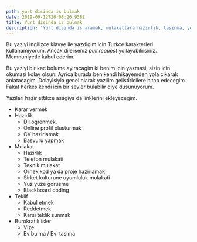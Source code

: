 ```yaml
---
path: yurt disinda is bulmak
date: 2019-09-12T20:08:26.958Z
title: Yurt disinda is bulmak
description: 'Yurt disinda is aramak, mulakatlara hazirlik, tasinma, yerlesme...'
---
```

Bu yaziyi ingilizce klavye ile yazdigim icin Turkce karakterleri kullanamiyorum. Ancak dilerseniz _pull request_ yollayabilirsiniz. Memnuniyetle kabul ederim. 

Bu yaziyi bir kac bolume ayiracagim ki benim icin yazmasi,  sizin icin okumasi kolay olsun. Ayrica burada ben kendi hikayemden yola cikarak anlatacagim. Dolayisiyla genel olarak yazilim gelistiricilere hitap edecegim. Fakat herkes kendi icin bir seyler bulabilir diye dusunuyorum.

Yazilari hazir ettikce asagiya da linklerini ekleyecegim. 

- Karar vermek
- Hazirlik
  - Dil ogrenmek. 
  - Online profil olusturmak
  - CV hazirlamak
  - Basvuru yapmak
- Mulakat 
  - Hazirlik
  - Telefon mulakati
  - Teknik mulakat
  - Ornek kod ya da proje hazirlamak
  - Sirket kulturune uyumluluk mulakati
  - Yuz yuze gorusme
  - Blackboard coding
- Teklif
  - Kabul etmek
  - Reddetmek
  - Karsi teklik sunmak
- Burokratik isler
  - Vize
  - Ev bulma / Evi tasima
